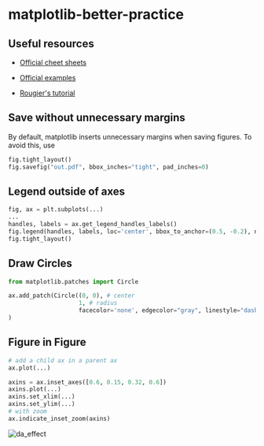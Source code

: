 # matplotlib-better-practice

## Useful resources

* [Official cheet sheets](https://github.com/matplotlib/cheatsheets)
* [Official examples](https://matplotlib.org/stable/gallery/index)

* [Rougier's tutorial](https://github.com/rougier/matplotlib-tutorial)

## Save without unnecessary margins

By default, matplotlib inserts unnecessary margins when saving figures. To avoid this, use

```python
fig.tight_layout()
fig.savefig("out.pdf", bbox_inches="tight", pad_inches=0)
```

## Legend outside of axes

```python
fig, ax = plt.subplots(...)
...
handles, labels = ax.get_legend_handles_labels()
fig.legend(handles, labels, loc='center', bbox_to_anchor=(0.5, -0.2), ncol=2, borderpad=0.3, labelspacing=1, fontsize=11)
fig.tight_layout()
```

## Draw Circles


```python
from matplotlib.patches import Circle

ax.add_patch(Circle((0, 0), # center
                    1, # radius
                    facecolor='none', edgecolor="gray", linestyle="dashed", linewidth=2, alpha=0.5)
)
```

## Figure in Figure


```python
# add a child ax in a parent ax
ax.plot(...)

axins = ax.inset_axes([0.6, 0.15, 0.32, 0.6])
axins.plot(...)
axins.set_xlim(...)
axins.set_ylim(...)
# with zoom
ax.indicate_inset_zoom(axins)
```


![da_effect](https://github.com/moskomule/matplotlib-better-practice/assets/11806234/f2ffb602-311e-4f25-ade1-b9cc6d4de2a5)
